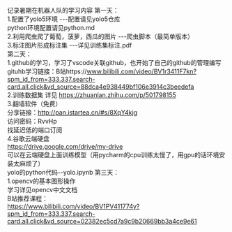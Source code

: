 记录暑期在机器人队的学习内容
  第一天：  
1.配置了yolo5环境 ---配置请见yolo5仓库  
python环境配置请见python.md  
2.利用爬虫爬了葡萄，菠萝，西瓜的图片 ---爬虫脚本（最简单版本）  
3.标注图片形成标注集 ---详见训练集标注.pdf  
第二天：  
1.github的学习，学习了vscode关联github，也开始了自己的github的管理编写   
gituhb学习链接：B站https://www.bilibili.com/video/BV1r3411F7kn?spm_id_from=333.337.search-card.all.click&vd_source=88dca4e938449bf106e3914c3beedefa  
2.训练数据集  详见 https://zhuanlan.zhihu.com/p/501798155  
3.翻墙软件（免费）  
分享链接：http://pan.istartea.cn/#s/8XqY4kjg  
访问密码：RvvHp  
找延迟低的端口订阅  
4.谷歌云端硬盘  
https://drive.google.com/drive/my-drive  
可以在云端硬盘上面训练模型（用pycharm的cpu训练太慢了，用gpu的话环境安装太麻烦了）  
yolo的python代码--yolo.ipynb
第三天：  
1.opencv的基本图形操作  
学习详见opencv中文文档  
B站推荐课程：  
https://www.bilibili.com/video/BV1PV411774y?spm_id_from=333.337.search-card.all.click&vd_source=02382ec5cd7a9c9b20669bb3a4ce9e61  

